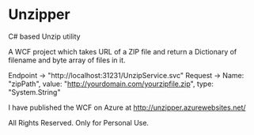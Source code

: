 # Unzipper
C# based Unzip utility

A WCF project which takes URL of a ZIP file and return a Dictionary of filename and byte array of files in it.

Endpoint -> "http://localhost:31231/UnzipService.svc"
Request -> Name: "zipPath", value: "http://yourdomain.com/yourzipfile.zip", type: "System.String" 

I have published the WCF on Azure at http://unzipper.azurewebsites.net/

All Rights Reserved. Only for Personal Use.
